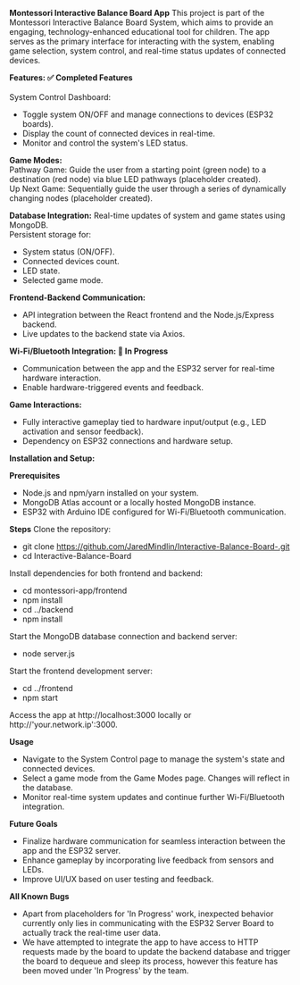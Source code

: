 **Montessori Interactive Balance Board App**
This project is part of the Montessori Interactive Balance Board System, which aims to provide an engaging, technology-enhanced educational tool for children. The app serves as the primary interface for interacting with the system, enabling game selection, system control, and real-time status updates of connected devices.

**Features: ✅ Completed Features**<br />
<br />
System Control Dashboard:<br />
* Toggle system ON/OFF and manage connections to devices (ESP32 boards).
* Display the count of connected devices in real-time.
* Monitor and control the system's LED status.

**Game Modes:**<br />
Pathway Game: Guide the user from a starting point (green node) to a destination (red node) via blue LED pathways (placeholder created).<br />
Up Next Game: Sequentially guide the user through a series of dynamically changing nodes (placeholder created).<br />

**Database Integration:**
Real-time updates of system and game states using MongoDB.<br />
Persistent storage for:<br />
* System status (ON/OFF).
* Connected devices count.
* LED state.
* Selected game mode.

**Frontend-Backend Communication:**
* API integration between the React frontend and the Node.js/Express backend.
* Live updates to the backend state via Axios.

**Wi-Fi/Bluetooth Integration: 🚧 In Progress**
* Communication between the app and the ESP32 server for real-time hardware interaction.
* Enable hardware-triggered events and feedback.

**Game Interactions:**
* Fully interactive gameplay tied to hardware input/output (e.g., LED activation and sensor feedback).
* Dependency on ESP32 connections and hardware setup.

**Installation and Setup:**

**Prerequisites**
* Node.js and npm/yarn installed on your system.
* MongoDB Atlas account or a locally hosted MongoDB instance.
* ESP32 with Arduino IDE configured for Wi-Fi/Bluetooth communication.

**Steps**
Clone the repository:
* git clone https://github.com/JaredMindlin/Interactive-Balance-Board-.git
* cd Interactive-Balance-Board

Install dependencies for both frontend and backend:
* cd montessori-app/frontend
* npm install
* cd ../backend
* npm install

Start the MongoDB database connection and backend server:
* node server.js

Start the frontend development server:
* cd ../frontend
* npm start

Access the app at http://localhost:3000 locally or http://'your.network.ip':3000.

**Usage**
* Navigate to the System Control page to manage the system's state and connected devices.
* Select a game mode from the Game Modes page. Changes will reflect in the database.
* Monitor real-time system updates and continue further Wi-Fi/Bluetooth integration.

**Future Goals**
* Finalize hardware communication for seamless interaction between the app and the ESP32 server.
* Enhance gameplay by incorporating live feedback from sensors and LEDs.
* Improve UI/UX based on user testing and feedback.

**All Known Bugs**
* Apart from placeholders for 'In Progress' work, inexpected behavior currently only lies in communicating with the ESP32 Server Board to actually track the real-time user data.<br />
* We have attempted to integrate the app to have access to HTTP requests made by the board to update the backend database and trigger the board to dequeue and sleep its process, however this feature has been moved under 'In Progress' by the team.